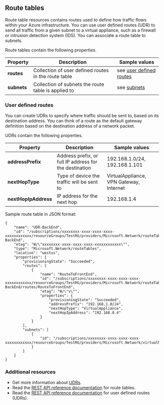 ## Route tables
Route table resources contains routes used to define how traffic flows within your Azure infrastructure. You can use user defined routes (UDR) to send all traffic from a given subnet to a virtual appliance, such as a firewall or intrusion detection system (IDS). You can associate a route table to subnets. 

Route tables contain the following properties.

|Property|Description|Sample values|
|---|---|---|
|**routes**|Collection of user defined routes in the route table|see [user defined routes](#User-defined-routes)|
|**subnets**|Collection of subnets the route table is applied to|see [subnets](#Subnets)|


### User defined routes
You can create UDRs to specify where traffic should be sent to, based on its destination address. You can think of a route as the default gateway definition based on the destination address of a network packet.

UDRs contain the following properties. 

|Property|Description|Sample values|
|---|---|---|
|**addressPrefix**|Address prefix, or full IP address for the destination|192.168.1.0/24, 192.168.1.101|
|**nextHopType**|Type of device the traffic will be sent to|VirtualAppliance, VPN Gateway, Internet|
|**nextHopIpAddress**|IP address for the next hop|192.168.1.4|


Sample route table in JSON format:

	{
	    "name": "UDR-BackEnd",
	    "id": "/subscriptions/xxxxxxxx-xxxx-xxxx-xxxx-xxxxxxxxxxxx/resourceGroups/TestRG/providers/Microsoft.Network/routeTables/UDR-BackEnd",
	    "etag": "W/\"xxxxxxxx-xxxx-xxxx-xxxx-xxxxxxxxxxxx\"",
	    "type": "Microsoft.Network/routeTables",
	    "location": "westus",
	    "properties": {
	        "provisioningState": "Succeeded",
	        "routes": [
	            {
	                "name": "RouteToFrontEnd",
	                "id": "/subscriptions/xxxxxxxx-xxxx-xxxx-xxxx-xxxxxxxxxxxx/resourceGroups/TestRG/providers/Microsoft.Network/routeTables/UDR-BackEnd/routes/RouteToFrontEnd",
	                "etag": "W/\"v\"",
	                "properties": {
	                    "provisioningState": "Succeeded",
	                    "addressPrefix": "192.168.1.0/24",
	                    "nextHopType": "VirtualAppliance",
	                    "nextHopIpAddress": "192.168.0.4"
	                }
	            }
	        ],
	        "subnets": [
	            {
	                "id": "/subscriptions/xxxxxxxx-xxxx-xxxx-xxxx-xxxxxxxxxxxx/resourceGroups/TestRG/providers/Microsoft.Network/virtualNetworks/TestVNet/subnets/BackEnd"
	            }
	        ]
	    }
	}

### Additional resources

- Get more information about [UDRs](/documentation/articles/virtual-networks-udr-overview/).
- Read the [REST API reference documentation](https://msdn.microsoft.com/library/azure/mt502549.aspx) for route tables.
- Read the [REST API reference documentation](https://msdn.microsoft.com/library/azure/mt502539.aspx) for user defined routes (UDRs).